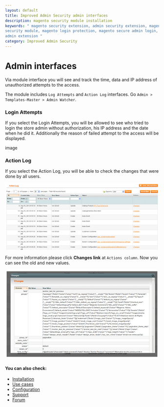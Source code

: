```yaml
---
layout: default
title: Improved Admin Security admin interfaces
description: magento security module installation
keywords: " magento security extension, admin security extension, magento
security module, magento login protection, magento secure admin login, magento
admin extension "
category: Improved Admin Security
---
```


# Admin interfaces

Via module interface you will see and track the time, data and IP address of unauthorized attempts to the access.

The module includes `Log Attempts` and `Action Log` interfaces. Go `Admin > Templates-Master > Admin Watcher`.

### Login Attempts

If you select the Login Attempts, you will be allowed to see who tried to login the store admin without authorization, his IP address and the date when he did it. Additionally the reason of failed attempt to the access will be displayed.

image

### Action Log

If you select the Action Log, you will be able to check the changes that were done by all users.

![Action log](/images/m1/extensions/improved-admin-security/action-log.png)

For more information please click **Changes link** at `Actions column`. Now you can see the old and new values.

![Changes](/images/m1/extensions/improved-admin-security/changes.png)

#### You can also check:

*   [Installation](../installation/)
*   [Use cases](../use-cases/)
*   [Configuration](../configuration/)
*   [Support](https://swissuplabs.com/contacts/)
*   [Forum](https://swissuplabs.com/magento-forum/)